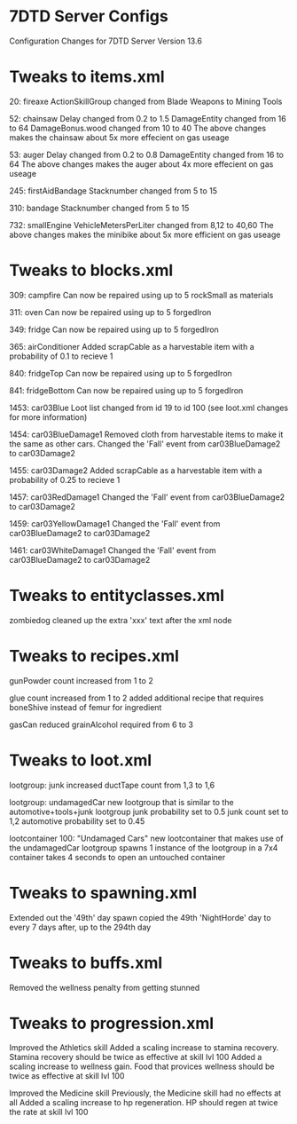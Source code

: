 # 7DTD Server Configs
Configuration Changes for 7DTD Server Version 13.6

# Tweaks to items.xml

20: fireaxe
  ActionSkillGroup changed from Blade Weapons to Mining Tools
  
52: chainsaw
  Delay changed from 0.2 to 1.5
  DamageEntity changed from 16 to 64
  DamageBonus.wood changed from 10 to 40
  The above changes makes the chainsaw about 5x more effecient on gas useage
  
53: auger
  Delay changed from 0.2 to 0.8
  DamageEntity changed from 16 to 64
  The above changes makes the auger about 4x more effecient on gas useage
  
245: firstAidBandage
  Stacknumber changed from 5 to 15
  
310: bandage
  Stacknumber changed from 5 to 15
  
732: smallEngine
  VehicleMetersPerLiter changed from 8,12 to 40,60
  The above changes makes the minibike about 5x more efficient on gas useage
  
# Tweaks to blocks.xml

309: campfire
  Can now be repaired using up to 5 rockSmall as materials

311: oven
  Can now be repaired using up to 5 forgedIron
  
349: fridge
  Can now be repaired using up to 5 forgedIron
  
365: airConditioner
  Added scrapCable as a harvestable item with a probability of 0.1 to recieve 1
  
840: fridgeTop
  Can now be repaired using up to 5 forgedIron
  
841: fridgeBottom
  Can now be repaired using up to 5 forgedIron
  
1453: car03Blue
  Loot list changed from id 19 to id 100 (see loot.xml changes for more information)
  
1454: car03BlueDamage1
  Removed cloth from harvestable items to make it the same as other cars.
  Changed the 'Fall' event from car03BlueDamage2 to car03Damage2

1455: car03Damage2
  Added scrapCable as a harvestable item with a probability of 0.25 to recieve 1
  
1457: car03RedDamage1
  Changed the 'Fall' event from car03BlueDamage2 to car03Damage2
  
1459: car03YellowDamage1
  Changed the 'Fall' event from car03BlueDamage2 to car03Damage2
  
1461: car03WhiteDamage1
  Changed the 'Fall' event from car03BlueDamage2 to car03Damage2
  
# Tweaks to entityclasses.xml

zombiedog
  cleaned up the extra 'xxx' text after the xml node
  
# Tweaks to recipes.xml

gunPowder
  count increased from 1 to 2
  
glue
  count increased from 1 to 2
  added additional recipe that requires boneShive instead of femur for ingredient
  
gasCan
  reduced grainAlcohol required from 6 to 3
  
# Tweaks to loot.xml

lootgroup: junk
  increased ductTape count from 1,3 to 1,6
  
lootgroup: undamagedCar
  new lootgroup that is similar to the automotive+tools+junk lootgroup
  junk probability set to 0.5
  junk count set to 1,2
  automotive probability set to 0.45
  
lootcontainer 100: "Undamaged Cars"
  new lootcontainer that makes use of the undamagedCar lootgroup
  spawns 1 instance of the lootgroup in a 7x4 container
  takes 4 seconds to open an untouched container
  
# Tweaks to spawning.xml
  
Extended out the '49th' day spawn
  copied the 49th 'NightHorde' day to every 7 days after, up to the 294th day
  
# Tweaks to buffs.xml

Removed the wellness penalty from getting stunned

# Tweaks to progression.xml

Improved the Athletics skill
  Added a scaling increase to stamina recovery. Stamina recovery should be twice as effective at skill lvl 100
  Added a scaling increase to wellness gain. Food that provices wellness should be twice as effective at skill lvl 100
  
Improved the Medicine skill
  Previously, the Medicine skill had no effects at all
  Added a scaling increase to hp regeneration. HP should regen at twice the rate at skill lvl 100
